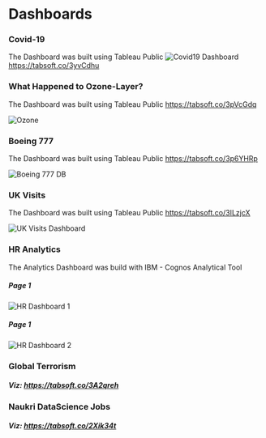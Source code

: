 # Dashboards

### Covid-19
The Dashboard was built using Tableau Public
![Covid19 Dashboard](https://user-images.githubusercontent.com/84787925/146195678-09850a99-a574-4a44-a816-cdc7fbdabd85.png)
https://tabsoft.co/3yvCdhu


### What Happened to Ozone-Layer?
The Dashboard was built using Tableau Public
https://tabsoft.co/3pVcGdq

![Ozone](https://user-images.githubusercontent.com/84787925/145827251-25caffe2-ddb6-4038-ab7c-3734c1b9c8bc.png)


### Boeing 777 
The Dashboard was built using Tableau Public
https://tabsoft.co/3p6YHRp

![Boeing 777 DB](https://user-images.githubusercontent.com/84787925/145827759-0ec12993-c454-4ccd-9d56-8424d7dfb16f.png)

### UK Visits
The Dashboard was built using Tableau Public
https://tabsoft.co/3ILzjcX

![UK Visits Dashboard](https://user-images.githubusercontent.com/84787925/145828088-e5e76469-f807-449a-9f6b-dd581a9e3ab0.png)

### HR Analytics
The Analytics Dashboard was build with IBM - Cognos Analytical Tool
##### Page 1

![HR Dashboard 1](https://user-images.githubusercontent.com/84787925/145826266-fd38f4a2-a9e8-41df-a88e-bcc4b4d7a31e.png)

##### Page 1
![HR Dashboard 2](https://user-images.githubusercontent.com/84787925/145826478-2dc2313d-1bcb-4a53-a538-892edf9a7688.png)


### Global Terrorism
##### Viz: https://tabsoft.co/3A2qreh


### Naukri DataScience Jobs
##### Viz: https://tabsoft.co/2Xik34t

